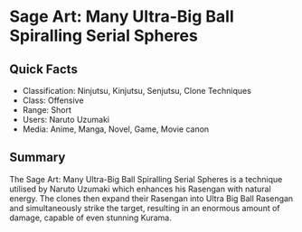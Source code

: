 # Sage Art: Many Ultra-Big Ball Spiralling Serial Spheres

## Quick Facts
- Classification: Ninjutsu, Kinjutsu, Senjutsu, Clone Techniques
- Class: Offensive
- Range: Short
- Users: Naruto Uzumaki
- Media: Anime, Manga, Novel, Game, Movie canon

## Summary
The Sage Art: Many Ultra-Big Ball Spiralling Serial Spheres is a technique utilised by Naruto Uzumaki which enhances his Rasengan with natural energy. The clones then expand their Rasengan into Ultra Big Ball Rasengan and simultaneously strike the target, resulting in an enormous amount of damage, capable of even stunning Kurama.
